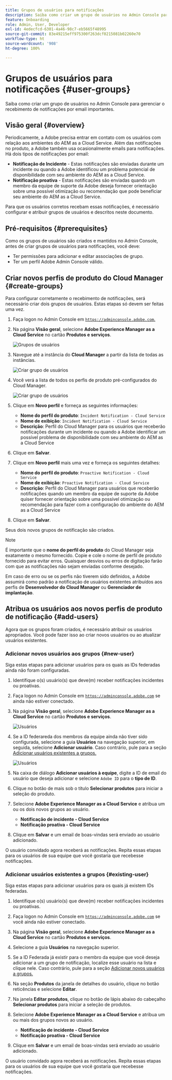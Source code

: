 ```yaml
---
title: Grupos de usuários para notificações
description: Saiba como criar um grupo de usuários no Admin Console para gerenciar o recebimento de notificações por email importantes.
feature: Onboarding
role: Admin, User, Developer
exl-id: 4edecfcd-6301-4a46-98c7-eb5665f48995
source-git-commit: 83e49215eff975300f263dcf0215081b02260e70
workflow-type: ht
source-wordcount: '908'
ht-degree: 100%

---
```


# Grupos de usuários para notificações {#user-groups}

Saiba como criar um grupo de usuários no Admin Console para gerenciar o recebimento de notificações por email importantes.

## Visão geral {#overview}

Periodicamente, a Adobe precisa entrar em contato com os usuários com relação aos ambientes do AEM as a Cloud Service. Além das notificações no produto, a Adobe também usa ocasionalmente emails para notificações. Há dois tipos de notificações por email:

* **Notificação de Incidente** - Estas notificações são enviadas durante um incidente ou quando a Adobe identificou um problema potencial de disponibilidade com seu ambiente do AEM as a Cloud Service.
* **Notificação proativa** - Estas notificações são enviadas quando um membro da equipe de suporte da Adobe deseja fornecer orientação sobre uma possível otimização ou recomendação que pode beneficiar seu ambiente do AEM as a Cloud Service.

Para que os usuários corretos recebam essas notificações, é necessário configurar e atribuir grupos de usuários e descritos neste documento.

## Pré-requisitos {#prerequisites}

Como os grupos de usuários são criados e mantidos no Admin Console, antes de criar grupos de usuários para notificações, você deve:

* Ter permissões para adicionar e editar associações de grupo.
* Ter um perfil Adobe Admin Console válido.

## Criar novos perfis de produto do Cloud Manager {#create-groups}

Para configurar corretamente o recebimento de notificações, será necessário criar dois grupos de usuários. Estas etapas só devem ser feitas uma vez.

1. Faça logon no Admin Console em [`https://adminconsole.adobe.com`.](https://adminconsole.adobe.com)

1. Na página **Visão geral**, selecione **Adobe Experience Manager as a Cloud Service** no cartão **Produtos e serviços**.

   ![Grupos de usuários](assets/products_services.png)

1. Navegue até a instância do **Cloud Manager** a partir da lista de todas as instâncias.

   ![Criar grupo de usuários](assets/cloud_manager_instance.png)

1. Você verá a lista de todos os perfis de produto pré-configurados do Cloud Manager.

   ![Criar grupo de usuários](assets/cloud_manager_profiles.png)

1. Clique em **Novo perfil** e forneça as seguintes informações:

   * **Nome do perfil do produto**: `Incident Notification - Cloud Service`
   * **Nome de exibição**: `Incident Notification - Cloud Service`
   * **Descrição**: Perfil do Cloud Manager para os usuários que receberão notificações durante um incidente ou quando a Adobe identificar um possível problema de disponibilidade com seu ambiente do AEM as a Cloud Service

1. Clique em **Salvar**.

1. Clique em **Novo perfil** mais uma vez e forneça os seguintes detalhes:

   * **Nome do perfil do produto**: `Proactive Notification - Cloud Service`
   * **Nome de exibição**: `Proactive Notification - Cloud Service`
   * **Descrição**: Perfil do Cloud Manager para usuários que receberão notificações quando um membro da equipe de suporte da Adobe quiser fornecer orientação sobre uma possível otimização ou recomendação para fazer com a configuração do ambiente do AEM as a Cloud Service

1. Clique em **Salvar**.

Seus dois novos grupos de notificação são criados.

>[!NOTE]
>
>É importante que o **nome do perfil do produto** do Cloud Manager seja exatamente o mesmo fornecido. Copie e cole o nome de perfil de produto fornecido para evitar erros. Quaisquer desvios ou erros de digitação farão com que as notificações não sejam enviadas conforme desejado.
>
>Em caso de erro ou se os perfis não tiverem sido definidos, a Adobe assumirá como padrão a notificação de usuários existentes atribuídos aos perfis de **Desenvolvedor do Cloud Manager** ou **Gerenciador de implantação**.

## Atribua os usuários aos novos perfis de produto de notificação {#add-users}

Agora que os grupos foram criados, é necessário atribuir os usuários apropriados. Você pode fazer isso ao criar novos usuários ou ao atualizar usuários existentes.

### Adicionar novos usuários aos grupos {#new-user}

Siga estas etapas para adicionar usuários para os quais as IDs federadas ainda não foram configuradas.

1. Identifique o(s) usuário(s) que deve(m) receber notificações incidentes ou proativas.

1. Faça logon no Admin Console em [`https://adminconsole.adobe.com`](https://adminconsole.adobe.com) se ainda não estiver conectado.

1. Na página **Visão geral**, selecione **Adobe Experience Manager as a Cloud Service** no cartão **Produtos e serviços**.

   ![Usuários](assets/product_services.png)

1. Se a ID federareda dos membros da equipe ainda não tiver sido configurada, selecione a guia **Usuários** na navegação superior, em seguida, selecione **Adicionar usuário**. Caso contrário, pule para a seção [Adicionar usuários existentes a grupos.](#existing-users)

   ![Usuários](assets/cloud_manager_add_user.png)

1. Na caixa de diálogo **Adicionar usuários à equipe**, digite a ID de email do usuário que deseja adicionar e selecione `Adobe ID` para o **tipo de ID**.

1. Clique no botão de mais sob o título **Selecionar produtos** para iniciar a seleção do produto.

1. Selecione **Adobe Experience Manager as a Cloud Service** e atribua um ou os dois novos grupos ao usuário.

   * **Notificação de incidente - Cloud Service**
   * **Notificação proativa - Cloud Service**

1. Clique em **Salvar** e um email de boas-vindas será enviado ao usuário adicionado.

O usuário convidado agora receberá as notificações. Repita essas etapas para os usuários de sua equipe que você gostaria que recebesse notificações.

### Adicionar usuários existentes a grupos {#existing-user}

Siga estas etapas para adicionar usuários para os quais já existem IDs federadas.

1. Identifique o(s) usuário(s) que deve(m) receber notificações incidentes ou proativas.

1. Faça logon no Admin Console em [`https://adminconsole.adobe.com`](https://adminconsole.adobe.com) se você ainda não estiver conectado.

1. Na página **Visão geral**, selecione **Adobe Experience Manager as a Cloud Service** no cartão **Produtos e serviços**.

1. Selecione a guia **Usuários** na navegação superior.

1. Se a ID Federada já existir para o membro da equipe que você deseja adicionar a um grupo de notificação, localize esse usuário na lista e clique nele. Caso contrário, pule para a seção [Adicionar novos usuários a grupos.](#add-user)

1. Na seção **Produtos** da janela de detalhes do usuário, clique no botão reticências e selecione **Editar**.

1. Na janela **Editar produtos**, clique no botão de lápis abaixo do cabeçalho **Selecionar produtos** para iniciar a seleção de produtos.

1. Selecione **Adobe Experience Manager as a Cloud Service** e atribua um ou mais dos grupos novos ao usuário.

   * **Notificação de incidente - Cloud Service**
   * **Notificação proativa - Cloud Service**

1. Clique em **Salvar** e um email de boas-vindas será enviado ao usuário adicionado.

O usuário convidado agora receberá as notificações. Repita essas etapas para os usuários de sua equipe que você gostaria que recebesse notificações.
